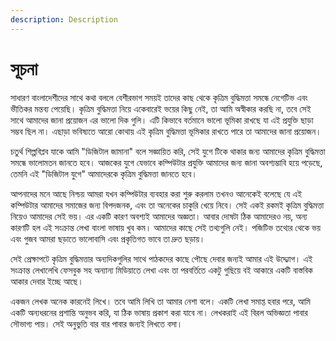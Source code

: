 ```yaml
---
description: Description
---
```


# সূচনা

সাধারণ বাংলাদেশীদের সাথে কথা বললে বেশীরভাগ সময়ই তাদের কাছ থেকে কৃত্রিম বুদ্ধিমত্তা সমন্ধে নেগেটিভ এবং ভীতিকর মন্তব্য পেয়েছি। কৃত্রিম বুদ্ধিমত্তা নিয়ে একেবারেই ভয়ের কিছু নেই, তা আমি অস্বীকার করছি না, তবে সেই সাথে আমাদের জানা প্রয়োজন এর ভালো দিক গুলি। এটি কিভাবে বর্তমানে ভালো ভূমিকা রাখছে যা এই প্রযুক্তি ছাড়া সম্ভব ছিল না। এছাড়া ভবিষ্যতে আরো কোথায় এই কৃত্রিম বুদ্ধিমত্তা ভূমিকার রাখতে পারে তা আমাদের জানা প্রয়োজন।

চতুর্থ শিল্পবিপ্লব যাকে আমি "ডিজিটাল জামানা" বলে সজ্ঞায়িত করি, সেই যুগে টিকে থাকার জন্য আমাদের কৃত্রিম বুদ্ধিমত্তা সমন্ধে ভালোমতন জানতে হবে। আজকের যুগে যেভাবে কম্পিউটার প্রযুক্তি আমাদের জন্য জানা অবশ্যম্ভাবি হয়ে পড়েছে, তেমনি এই "ডিজিটাল যুগে" আমাদেরকে কৃত্রিম বুদ্ধিমত্তা জানতে হবে।

আপনাদের মনে আছে নিশ্চয় আমরা যখন কম্পিউটার ব্যবহার করা শুরু করলাম তখনও আনেকেই বলেছে যে এই কম্পিউটার আমাদের সমাজের জন্য বিপদজনক, এবং তা অনেকের চাকুরি খেয়ে নিবে। সেই একই রকমই কৃত্রিম বুদ্ধিমত্তা নিয়েও আমাদের সেই ভয়। এর একটি কারণ অবশ্যই আমাদের অজ্ঞতা। আবার দোষটা ঠিক আমাদেরও নয়, অন্য কারণটি হল এই সংক্রান্ত লেখা বাংলা ভাষায় খুব কম। আমাদের কাছে সেই তথ্যগুলি নেই। পজিটিভ তথ্যের থেকে ভয় এবং গুজব আমরা ছড়াতে ভালোবাসি এবং প্রকৃতিগত ভাবে তা দ্রুত ছড়ায়।

সেই প্রেক্ষাপটে কৃত্রিম বুদ্ধিমত্তার অন্যদিকগুলির সাথে পাঠকদের কাছে পৌছে দেবার জন্যই আমার এই উদ্দ্যোগ। এই সংক্রান্ত লেখালেখি ফেসবুক সহ অন্যান্য মিডিয়াতে লেখা এবং তা পরবর্তিতে একটু গুছিয়ে বই আকারে একটি বাস্তবিক আকার দেবার ইচ্ছে আছে।

একজন লেখক অনেক কারনেই লিখে। তবে আমি লিখি তা আমার নেশা বলে। একটি লেখা সমাপ্ত হবার পরে, আমি একটি অন্যধরনের প্রশান্তি অনুভব করি, যা ঠিক ভাষায় প্রকাশ করা যাবে না। লেখকরাই এই বিরল অভিজ্ঞতা পাবার সৌভাগ্য পায়। সেই অনুভুতি বার বার পাবার জন্যই লিখতে বসা।



